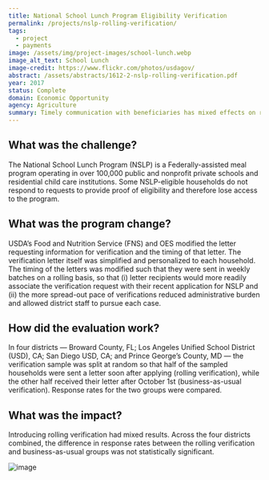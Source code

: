 ```yaml
---
title: National School Lunch Program Eligibility Verification
permalink: /projects/nslp-rolling-verification/
tags: 
  - project
  - payments
image: /assets/img/project-images/school-lunch.webp
image_alt_text: School Lunch
image-credit: https://www.flickr.com/photos/usdagov/
abstract: /assets/abstracts/1612-2-nslp-rolling-verification.pdf
year: 2017
status: Complete
domain: Economic Opportunity
agency: Agriculture
summary: Timely communication with beneficiaries has mixed effects on response rates.
---
```

## What was the challenge?

The National School Lunch Program (NSLP) is a Federally-assisted meal program operating in over 100,000 public and nonprofit private schools and residential child care institutions. Some NSLP-eligible households do not respond to requests to provide proof of eligibility and therefore lose access to the program.

## What was the program change?

USDA’s Food and Nutrition Service (FNS) and OES modified the letter requesting information for verification and the timing of that letter. The verification letter itself was simplified and personalized to each household. The timing of the letters was modified such that they were sent in weekly batches on a rolling basis, so that (i) letter recipients would more readily associate the verification request with their recent application for NSLP and (ii) the more spread-out pace of verifications reduced administrative burden and allowed district staff to pursue each case.

## How did the evaluation work?

In four districts — Broward County, FL; Los Angeles Unified School District (USD), CA; San Diego USD, CA; and Prince George’s County, MD — the verification sample was split at random so that half of the sampled households were sent a letter soon after applying (rolling verification), while the other half received their letter after October 1st (business-as-usual verification). Response rates for the two groups were compared.

## What was the impact?

Introducing rolling verification had mixed results. Across the four districts combined, the difference in response rates between the rolling verification and business-as-usual groups was not statistically significant.

![image]({{site.baseurl}}/assets/img/project-images/1612-graph.png)
